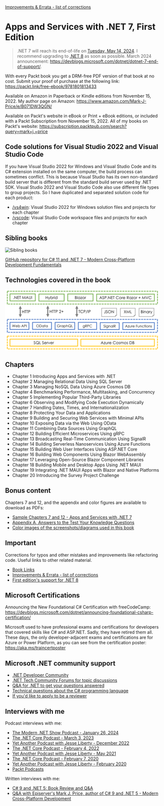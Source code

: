 [Improvements & Errata - list of corrections](docs/errata)

# Apps and Services with .NET 7, First Edition

> .NET 7 will reach its end-of-life on [Tuesday, May 14, 2024](https://dotnet.microsoft.com/en-us/platform/support/policy/dotnet-core#lifecycle). I recommend upgrading to [.NET 8](https://github.com/markjprice/apps-services-net8/blob/main/README.md) as soon as possible. March 2024 announcement: https://devblogs.microsoft.com/dotnet/dotnet-7-end-of-support/.

With every Packt book you get a DRM-free PDF version of that book at no cost. Submit your proof of purchase at the following link:
https://packt.link/free-ebook/9781801813433

Available on Amazon in Paperback or Kindle editions from November 15, 2022. My author page on Amazon: https://www.amazon.com/Mark-J-Price/e/B071DW3QGN/ 

Available on Packt's website in eBook or Print + eBook editions, or included with a Packt Subscription from November 15, 2022. All of my books on Packt's website: https://subscription.packtpub.com/search?query=mark+j.+price

## Code solutions for Visual Studio 2022 and Visual Studio Code

If you have Visual Studio 2022 for Windows and Visual Studio Code and its C# extension installed on the same computer, the build process can sometimes conflict. This is because Visual Studio has its own non-standard build server that is different from the standard build server used by .NET SDK. Visual Studio 2022 and Visual Studio Code also use different file types to group projects. So I have duplicated and separated solution code for each product:

- [/vs4win](/vs4win): Visual Studio 2022 for Windows solution files and projects for each chapter
- [/vscode](/vscode): Visual Studio Code workspace files and projects for each chapter

## Sibling books
![Sibling books](images/B18857_01_01.png)

[GitHub repository for C# 11 and .NET 7 - Modern Cross-Platform Development Fundamentals](https://github.com/markjprice/cs11dotnet7)

## Technologies covered in the book

![Technologies covered in the book](images/B18857_20_01.png)

## Chapters
- Chapter 1 Introducing Apps and Services with .NET
- Chapter 2 Managing Relational Data Using SQL Server
- Chapter 3 Managing NoSQL Data Using Azure Cosmos DB
- Chapter 4 Benchmarking Performance, Multitasking, and Concurrency
- Chapter 5 Implementing Popular Third-Party Libraries
- Chapter 6 Observing and Modifying Code Execution Dynamically
- Chapter 7 Handling Dates, Times, and Internationalization
- Chapter 8 Protecting Your Data and Applications
- Chapter 9 Building and Securing Web Services with Minimal APIs
- Chapter 10 Exposing Data via the Web Using OData
- Chapter 11 Combining Data Sources Using GraphQL
- Chapter 12 Building Efficient Microservices Using gRPC
- Chapter 13 Broadcasting Real-Time Communication Using SignalR
- Chapter 14 Building Serverless Nanoservices Using Azure Functions
- Chapter 15 Building Web User Interfaces Using ASP.NET Core
- Chapter 16 Building Web Components Using Blazor WebAssembly
- Chapter 17 Leveraging Open-Source Blazor Component Libraries
- Chapter 18 Building Mobile and Desktop Apps Using .NET MAUI
- Chapter 19 Integrating .NET MAUI Apps with Blazor and Native Platforms
- Chapter 20 Introducing the Survey Project Challenge

## Bonus content

Chapters 7 and 12, and the appendix and color figures are available to download as PDFs:

- [Sample Chapters 7 and 12 - Apps and Services with .NET 7](https://github.com/markjprice/apps-services-net7/blob/main/docs/Sample%20Chapters%207%20and%2012%20-%20Apps%20and%20Services%20with%20.NET%207.pdf)
- [Appendix A, Answers to the Test Your Knowledge Questions](docs/B18857_Appendix.pdf)
- [Color images of the screenshots/diagrams used in this book](docs/9781801813433_ColorImages.pdf)

## Important
Corrections for typos and other mistakes and improvements like refactoring code. Useful links to other related material. 
- [Book Links](book-links.md)
- [Improvements & Errata - list of corrections](docs/errata)
- [First edition's support for .NET 8](docs/dotnet8.md)

## Microsoft Certifications
Announcing the New Foundational C# Certification with freeCodeCamp:
https://devblogs.microsoft.com/dotnet/announcing-foundational-csharp-certification/

Microsoft used to have professional exams and certifications for developers that covered skills like C# and ASP.NET. Sadly, they have retired them all. These days, the only developer-adjacent exams and certifications are for Azure or Power Platform, as you can see from the certification poster: https://aka.ms/traincertposter

## Microsoft .NET community support
- [.NET Developer Community](https://dotnet.microsoft.com/platform/community)
- [.NET Tech Community Forums for topic discussions](https://techcommunity.microsoft.com/t5/net/ct-p/dotnet)
- [Q&A for .NET to get your questions answered](https://docs.microsoft.com/en-us/answers/products/dotnet)
- [Technical questions about the C# programming language](https://docs.microsoft.com/en-us/answers/topics/dotnet-csharp.html)
- [If you'd like to apply to be a reviewer](https://authors.packtpub.com/reviewers/)

## Interviews with me
Podcast interviews with me:
- [The Modern .NET Show Podcast - January 26, 2024](https://dotnetcore.show/season-6/the-net-trilogy-and-learning-net-with-mark-j-price/)
- [The .NET Core Podcast - March 3, 2023](https://dotnetcore.show/episode-117-our-perspectives-on-the-future-of-net-with-mark-j-price/)
- [Yet Another Podcast with Jesse Liberty - December 2022](https://jesseliberty.com/2022/12/10/mark-price-on-c-11-fixed/)
- [The .NET Core Podcast - February 4, 2022](https://dotnetcore.show/episode-91-c-sharp-10-and-dotnet-6-with-mark-j-price/)
- [Yet Another Podcast with Jesse Liberty - May 2021](http://jesseliberty.com/2021/05/16/mark-price-on-c9-and-net-6/)
- [The .NET Core Podcast - February 7, 2020](https://dotnetcore.show/episode-44-learning-net-core-with-mark-j-price/)
- [Yet Another Podcast with Jesse Liberty - February 2020](http://jesseliberty.com/2020/02/23/mark-price-c-net-core/)
- [Packt Podcasts](https://soundcloud.com/packt-podcasts/csharp-8-dotnet-core-3-the-evolution-of-the-microsoft-ecosystem)

Written interviews with me:
- [C# 9 and .NET 5: Book Review and Q&A](https://www.infoq.com/articles/book-interview-mark-price/?itm_source=infoq&itm_campaign=user_page&itm_medium=link)
- [Q&A with Episerver's Mark J. Price, author of C# 9 and .NET 5 - Modern Cross-Platform Development](https://www.episerver.com/articles/q-and-a-with-mark-price)
